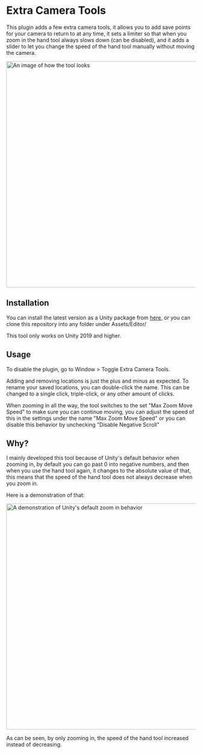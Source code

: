 # Extra Camera Tools

This plugin adds a few extra camera tools, it allows you to add save points for your camera to return to at any time, it sets a limiter so that when you zoom in the hand tool always slows down (can be disabled), and it adds a slider to let you change the speed of the hand tool manually without moving the camera.

<img src="https://i.imgur.com/Vntb2s6.png" alt="An image of how the tool looks" width="600" height="auto"/>

## Installation

You can install the latest version as a Unity package from [here](https://github.com/hrolfurgylfa/ExtraCameraTools/releases), or you can clone this repository into any folder under Assets/Editor/

This tool only works on Unity 2019 and higher.

## Usage

To disable the plugin, go to Window > Toggle Extra Camera Tools.

Adding and removing locations is just the plus and minus as expected. To rename your saved locations, you can double-click the name. This can be changed to a single click, triple-click, or any other amount of clicks.

When zooming in all the way, the tool switches to the set "Max Zoom Move Speed" to make sure you can continue moving, you can adjust the speed of this in the settings under the name "Max Zoom Move Speed" or you can disable this behavior by unchecking "Disable Negative Scroll"

## Why?

I mainly developed this tool because of Unity's default behavior when zooming in, by default you can go past 0 into negative numbers, and then when you use the hand tool again, it changes to the absolute value of that, this means that the speed of the hand tool does not always decrease when you zoom in.

Here is a demonstration of that:

<img src="https://cdn.discordapp.com/attachments/566806197815214110/898373082115342366/ezgif-7-72e12f37ba87.gif" alt="A demonstration of Unity's default zoom in behavior" width="600" height="auto"/>

As can be seen, by only zooming in, the speed of the hand tool increased instead of decreasing.
